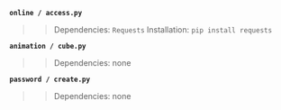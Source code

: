 **`online / access.py`**
>> Dependencies: `Requests`
>> Installation: `pip install requests`

**`animation / cube.py`**
>> Dependencies: none

**`password / create.py`**
>> Dependencies: none
